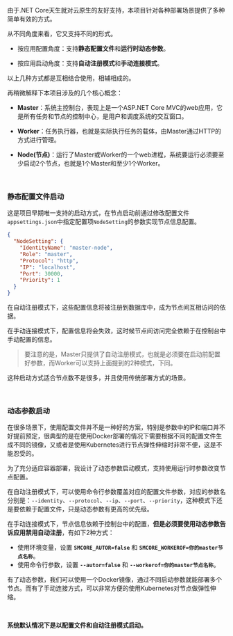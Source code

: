 
由于.NET Core天生就对云原生的友好支持，本项目针对各种部署场景提供了多种简单有效的方式。

从不同角度来看，它又支持不同的形式。

- 按应用配置角度：支持**静态配置文件**和**运行时动态参数**。

- 按应用启动角度：支持**自动注册模式**和**手动连接模式**。

以上几种方式都是互相结合使用，相辅相成的。


再稍微解释下本项目涉及的几个核心概念：

- **Master**：系统主控制台，表现上是一个ASP.NET Core MVC的web应用，它是所有任务和节点的控制中心，是用户和调度系统的交互窗口。 

- **Worker**：任务执行器，也就是实际执行任务的载体，由Master通过HTTP的方式进行管理。

- **Node(节点)**：运行了Master或Worker的一个web进程，系统要运行必须要至少启动2个节点，也就是1个Master和至少1个Worker。


<br />

### 静态配置文件启动

这是项目早期唯一支持的启动方式，在节点启动前通过修改配置文件`appsettings.json`中指定配置项`NodeSetting`的参数实现节点信息配置。
```json
{
  "NodeSetting": {
    "IdentityName": "master-node",
    "Role": "master",
    "Protocol": "http",
    "IP": "localhost",
    "Port": 30000,
    "Priority": 1
  }	
}
```

在自动注册模式下，这些配置信息将被注册到数据库中，成为节点间互相访问的依据。

在手动连接模式下，配置信息将会失效，这时候节点间访问完全依赖于在控制台中手动配置的信息。

> 要注意的是，Master只提供了自动注册模式，也就是必须要在启动前配置好参数，而Worker可以支持上面提到的2种模式，下同。

这种启动方式适合节点数不是很多，并且使用传统部署方式的场景。


<br />

### 动态参数启动

在很多场景下，使用配置文件并不是一种好的方案，特别是参数中的IP和端口并不好提前预定，很典型的是在使用Docker部署的情况下需要根据不同的配置文件生成不同的镜像，又或者是使用Kubernetes进行节点弹性伸缩时非常不便，这是不能忍受的。

为了充分适应容器部署，我设计了动态参数启动模式，支持使用运行时参数改变节点配置。

在自动注册模式下，可以使用命令行参数覆盖对应的配置文件参数，对应的参数名分别是：`--identity`、`--protocol`、`--ip`、`--port`、`--priority`，这种模式下还是要依赖于配置文件，只是动态参数有更高的优先级。

在手动连接模式下，节点信息依赖于控制台中的配置，**但是必须要使用动态参数告诉应用禁用自动注册**，有如下2种方式：

- 使用环境变量，设置 **`SMCORE_AUTOR=false`** 和 **`SMCORE_WORKEROF=你的master节点名称`**。
- 使用命令行参数，设置 **`--autor=false`** 和 **`--workerof=你的master节点名称`**。

有了动态参数，我们可以使用一个Docker镜像，通过不同启动参数就能部署多个节点。而有了手动连接方式，可以非常方便的使用Kubernetes对节点做弹性伸缩。

<br />

**系统默认情况下是以配置文件和自动注册模式启动。**

